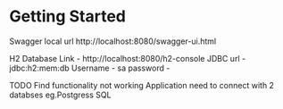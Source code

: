# Getting Started
Swagger local url
http://localhost:8080/swagger-ui.html


H2 Database 
Link - http://localhost:8080/h2-console
JDBC url - jdbc:h2:mem:db
Username - sa
password - 


TODO
Find functionality not working
Application need to connect with 2 databses eg.Postgress SQL